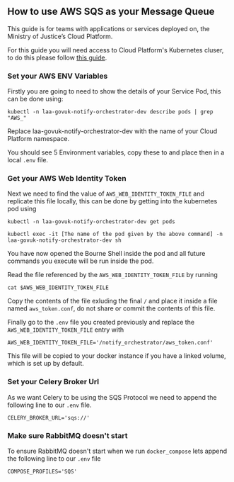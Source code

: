 ## How to use AWS SQS as your Message Queue

This guide is for teams with applications or services deployed on, the Ministry of Justice’s Cloud Platform.

For this guide you will need access to Cloud Platform's Kubernetes cluser, to do this please follow [this guide](https://user-guide.cloud-platform.service.justice.gov.uk/documentation/getting-started/kubectl-config.html).

### Set your AWS ENV Variables

Firstly you are going to need to show the details of your Service Pod, this can be done using:

```
kubectl -n laa-govuk-notify-orchestrator-dev describe pods | grep "AWS_"
```

Replace laa-govuk-notify-orchestrator-dev with the name of your Cloud Platform namespace.

You should see 5 Environment variables, copy these to and place then in a local `.env` file.

### Get your AWS Web Identity Token

Next we need to find the value of `AWS_WEB_IDENTITY_TOKEN_FILE` and replicate this file locally, this can be done by getting into the kubernetes pod using

```
kubectl -n laa-govuk-notify-orchestrator-dev get pods

kubectl exec -it [The name of the pod given by the above command] -n laa-govuk-notify-orchestrator-dev sh
```

You have now opened the Bourne Shell inside the pod and all future commands you execute will be run inside the pod.

Read the file referenced by the `AWS_WEB_IDENTITY_TOKEN_FILE` by running

```
cat $AWS_WEB_IDENTITY_TOKEN_FILE
```

Copy the contents of the file exluding the final `/` and place it inside a file named `aws_token.conf`, do not share or commit the contents of this file.

Finally go to the `.env` file you created previously and replace the `AWS_WEB_IDENTITY_TOKEN_FILE` entry with

```
AWS_WEB_IDENTITY_TOKEN_FILE='/notify_orchestrator/aws_token.conf'
```

This file will be copied to your docker instance if you have a linked volume, which is set up by default.

### Set your Celery Broker Url

As we want Celery to be using the SQS Protocol we need to append the following line to our `.env` file.

```
CELERY_BROKER_URL='sqs://'
```

### Make sure RabbitMQ doesn't start

To ensure RabbitMQ doesn't start when we run `docker_compose` lets append the following line to our `.env` file

```
COMPOSE_PROFILES='SQS'
```
